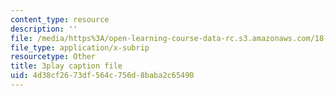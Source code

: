 ```yaml
---
content_type: resource
description: ''
file: /media/https%3A/open-learning-course-data-rc.s3.amazonaws.com/18-01sc-single-variable-calculus-fall-2010/4d38cf2673df564c756d8baba2c65490_9v25gg2qJYE.srt
file_type: application/x-subrip
resourcetype: Other
title: 3play caption file
uid: 4d38cf26-73df-564c-756d-8baba2c65490
---
```

